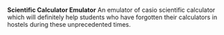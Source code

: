 **Scientific Calculator Emulator**
An emulator of casio scientific calculator which will definitely help students who have 
forgotten their calculators in hostels during these unprecedented times.
